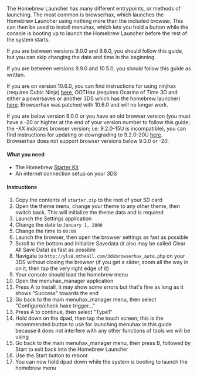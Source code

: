 The Homebrew Launcher has many different entrypoints, or methods of launching. The most common is browserhax, which launches the Homebrew Launcher using nothing more than the included browser. This can then be used to install menuhax, which lets you hold a button while the console is booting up to launch the Homebrew Launcher before the rest of the system starts.

If you are between versions 9.0.0 and 9.8.0, you should follow this guide, but you can skip changing the date and time in the beginning.

If you are between versions 9.9.0 and 10.5.0, you should follow this guide as written.

If you are on version 10.6.0, you can find instructions for using ninjhax (requires Cubic Ninja) [here](http://smealum.github.io/ninjhax2/), OOTHax (requires Ocarina of Time 3D and either a powersaves or another 3DS which has the homebrew launcher) [here](https://github.com/yellows8/oot3dhax). Browserhax was patched with 10.6.0 and will no longer work.

If you are below version 9.0.0 or you have an old browser version (you must have a -20 or highter at the end of your version number to follow this guide; the -XX indicates browser version; i.e: 9.2.0-15U is incompatible), you can find instructions for updating or downgrading to 9.2.0-20U [here](https://github.com/Plailect/Guide/wiki/9.2.0-Update). Browserhax does not support browser versions below 9.0.0 or -20.

#### What you need

+ The Homebrew [Starter Kit](http://smealum.github.io/ninjhax2/starter.zip)
+ An internet connection setup on your 3DS

#### Instructions

1. Copy the contents of `starter.zip` to the root of your SD card
2. Open the theme menu, change your theme to any other theme, then switch back. This will initialize the theme data and is required
3. Launch the Settings application
4. Change the date to `January 1, 2000`
5. Change the time to `00:00`
6. Launch the browser, then open the browser settings as fast as possible
7. Scroll to the bottom and Initialize Savedata (it also may be called Clear All Save Data) as fast as possible
8. Navigate to `http://yls8.mtheall.com/3dsbrowserhax_auto.php` on your 3DS without closing the browser (if you get a slider, zoom all the way in on it, then tap the very right edge of it)
9. Your console should load the homebrew menu
10. Open the menuhax_manager application
11. Press A to install, it may show some errors but that's fine as long as it shows "Success" towards the end
12. Go back to the main menuhax_manager menu, then select "Configure/check haxx trigger..."
13. Press A to continue, then select "Type1"
14. Hold down on the dpad, then tap the touch screen; this is the recommended button to use for launching menuhax in this guide because it does not interfere with any other functions of tools we will be using
15. Go back to the main menuhax_manager menu, then press B, followed by Start to exit back into the Homebrew Launcher
16. Use the Start button to reboot
17. You can now hold dpad down while the system is booting to launch the homebrew menu